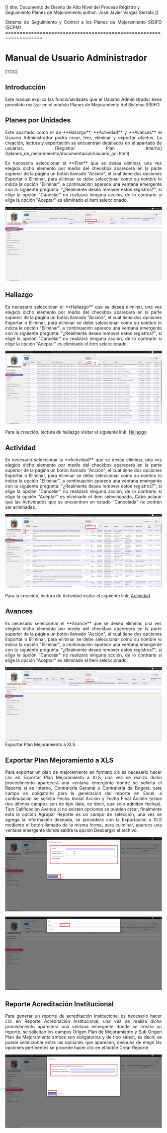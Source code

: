 [[
title: Documento de Diseño de Alto Nivel del Proceso Registro y Seguimiento Planes de Mejoramiento
author: José Javier Vargas Serrato
]]
<p style="text-align: justify;"/>Sistema de Seguimiento y Control a los Planes de Mejoramiento SÍSIFO (SCPM)
===================================================================

Manual de Usuario Administrador
============================

[TOC]

Introducción
--------------------------------
<p style="text-align: justify;"/>Este manual explica las funcionalidades que el Usuario Administrador tiene permitido realizar en el módulo Planes de Mejoramiento del Sistema SÍSIFO.

## Planes por Unidades
<p style="text-align: justify;"/>Este apartado como el de **Hallazgo**, **Actividad** y **Avances** el Usuario Administrador podrá crear, leer, eliminar y exportar objetos.  La creación, lectura y exportación se encuentran detallados en el apartado de usuarios. [Registrar Plan Interno](/planes_de_mejoramiento/documentacion/usuario_oci.html)

<p style="text-align: justify;"/>Es necesario seleccionar el **Plan** que se desea eliminar, una vez elegido dicho elemento por medio del checkbox aparecerá en la parte superior de la página un botón llamado "Acción", el cual tiene dos opciones Exportar o Eliminar, para eliminar se debe seleccionar como su nombre lo indica la opción "Eliminar", a continuación aparece una ventana emergente con la siguiente pregunta: "¿Realmente desea remover estos registros?", si elige la opción "Cancelar" no realizará ninguna acción, de lo contrario si elige la opción "Aceptar" es eliminado el ítem seleccionado.

![Screenshot](../img/Selection_023.png)

## Hallazgo
<p style="text-align: justify;"/>Es necesario seleccionar el **Hallazgo** que se desea eliminar, una vez elegido dicho elemento por medio del checkbox aparecerá en la parte superior de la página un botón llamado "Acción", el cual tiene dos opciones Exportar o Eliminar, para eliminar se debe seleccionar como su nombre lo indica la opción "Eliminar", a continuación aparece una ventana emergente con la siguiente pregunta: "¿Realmente desea remover estos registros?", si elige la opción "Cancelar" no realizará ninguna acción, de lo contrario si elige la opción "Aceptar" es eliminado el ítem seleccionado.

![Screenshot](../img/Selection_024.png)

Para la creación, lectura de hallazgo visitar el siguiente link.  [Hallazgo](/planes_de_mejoramiento/documentacion/usuario_oci.html)

## Actividad
<p style="text-align: justify;"/>Es necesario seleccionar la **Actividad** que se desea eliminar, una vez elegido dicho elemento por medio del checkbox aparecerá en la parte superior de la página un botón llamado "Acción", el cual tiene dos opciones Exportar o Eliminar, para eliminar se debe seleccionar como su nombre lo indica la opción "Eliminar", a continuación aparece una ventana emergente con la siguiente pregunta: "¿Realmente desea remover estos registros?", si elige la opción "Cancelar" no realizará ninguna acción, de lo contrario si elige la opción "Aceptar" es eliminado el ítem seleccionado. Cabe aclarar que las Actividades que se encuentren en estado "Cancelada" no podrán ser eliminadas.

![Screenshot](../img/Selection_025.png)

Para la creación, lectura de Actividad visitar el siguiente link. [Actividad](/planes_de_mejoramiento/documentacion/usuario_oci.html)

## Avances
<p style="text-align: justify;"/>Es necesario seleccionar el **Avance** que se desea eliminar, una vez elegido dicho elemento por medio del checkbox aparecerá en la parte superior de la página un botón llamado "Acción", el cual tiene dos opciones Exportar o Eliminar, para eliminar se debe seleccionar como su nombre lo indica la opción "Eliminar", a continuación aparece una ventana emergente con la siguiente pregunta: "¿Realmente desea remover estos registros?", si elige la opción "Cancelar" no realizará ninguna acción, de lo contrario si elige la opción "Aceptar" es eliminado el ítem seleccionado.

![Screenshot](../img/Selection_062.png)
Exportar Plan Mejoramiento a XLS
## Exportar Plan Mejoramiento a XLS
<p style="text-align: justify;"/>Para exportar un plan de mejoramiento en formato xls es necesario hacer clic en Exportar Plan Mejoramiento a XLS, una vez se realiza dicho procedimiento aparecerá una ventana emergente donde se solicita el Reporte si es Interno, Contraloría General o Contraloría de Bogotá, este campo es obligatorio para la generación del reporte en Excel, a continuación se solicita Fecha Inicial Acción y Fecha Final Acción (estos dos últimos campos son de tipo date, es decir, que solo admiten fechas), Tipo Calificación Avance si no existen opciones se pueden crear, finalmente esta la opción Agrupar Reporte es un campo de selección, una vez se agrega la información deseada, se procederá con la Exportación a XLS mediante el botón llamado de la misma forma, para culminar, aparece una ventana emergente donde saldra la opción Descargar el archivo. 

![Screenshot](../img/Selection_063.png)

![Screenshot](../img/Selection_064.png)

## Reporte Acreditación Institucional
<p style="text-align: justify;"/>Para generar un reporte de acreditación institucional es necesario hacer clic en Reporte Acreditación Institucional, una vez se realiza dicho procedimiento aparecerá una ventana emergente donde se creara un reporte, se solicitan los campos Origen Plan de Mejoramiento y Sub Origen Plan de Mejoramiento ambos son obligatorios y de tipo select, es decir, se puede seleccionar entre las opciones que aparecen, después de elegir las opciones pertinentes se procede hacer clic en el botón Crear Reporte.

![Screenshot](../img/Selection_065.png)